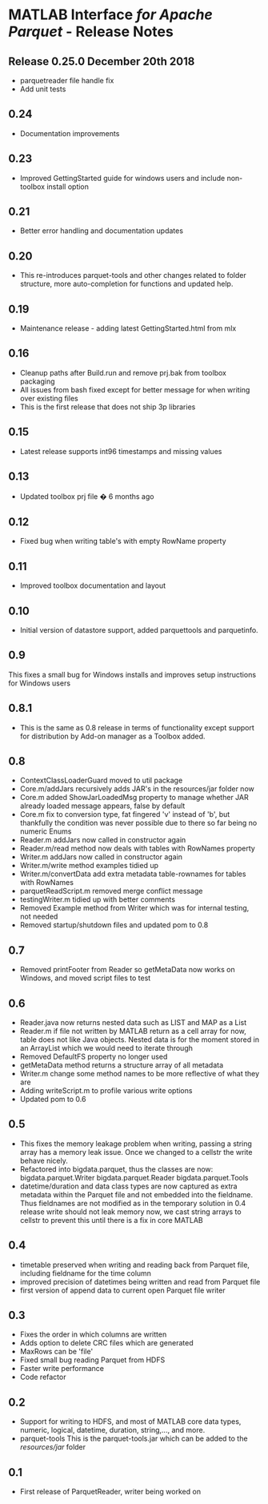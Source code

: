 #  MATLAB Interface *for Apache Parquet* - Release Notes

## Release 0.25.0 December 20th 2018
* parquetreader file handle fix
* Add unit tests

## 0.24
- Documentation improvements

## 0.23
- Improved GettingStarted guide for windows users and include non-toolbox install option

## 0.21
- Better error handling and documentation updates

## 0.20
- This re-introduces parquet-tools and other changes related to folder structure, more auto-completion for functions and updated help.

## 0.19
 - Maintenance release - adding latest GettingStarted.html from mlx

## 0.16
- Cleanup paths after Build.run and remove prj.bak from toolbox packaging
- All issues from bash fixed except for better message for when writing over existing files
- This is the first release that does not ship 3p libraries

## 0.15   
- Latest release supports int96 timestamps and  missing values

## 0.13
- Updated toolbox prj file � 6 months ago

## 0.12
- Fixed bug when writing table's with empty RowName property

## 0.11
- Improved toolbox documentation and layout

## 0.10
- Initial version of datastore support, added parquettools and parquetinfo.

## 0.9
This fixes a small bug for Windows installs and improves setup instructions
for Windows users

## 0.8.1
- This is the same as 0.8 release in terms of functionality except support for
distribution by Add-on manager as a Toolbox added.

## 0.8
- ContextClassLoaderGuard moved to util package
- Core.m/addJars recursively adds JAR's in the resources/jar folder now
- Core.m added ShowJarLoadedMsg property to manage whether JAR already loaded message appears, false by default
- Core.m fix to conversion type, fat fingered 'v' instead of 'b', but thankfully the condition was never possible due to there so far being no numeric Enums
- Reader.m addJars now called in constructor again
- Reader.m/read method now deals with tables with RowNames property
- Writer.m addJars now called in constructor again
- Writer.m/write method examples tidied up
- Writer.m/convertData add extra metadata table-rownames for tables with RowNames
- parquetReadScript.m removed merge conflict message
- testingWriter.m tidied up with better comments
- Removed Example method from Writer which was for internal testing, not needed
- Removed startup/shutdown files and updated pom to 0.8

## 0.7
- Removed printFooter from Reader so getMetaData now works on Windows, and moved
 script files to test

## 0.6
- Reader.java now returns nested data such as LIST and MAP as a List
- Reader.m if file not written by MATLAB return as a cell array for now, table
does not like Java objects. Nested data is for the moment stored in an
ArrayList which we would need to iterate through
- Removed DefaultFS property no longer used
- getMetaData method returns a structure array of all metadata
- Writer.m change some method names to be more reflective of what they are
- Adding writeScript.m to profile various write options
- Updated pom to 0.6

## 0.5
- This fixes the memory leakage problem when writing, passing a string array
has a memory leak issue. Once we changed to a cellstr the write behave nicely.
- Refactored into bigdata.parquet, thus the classes are now:
    bigdata.parquet.Writer
    bigdata.parquet.Reader
    bigdata.parquet.Tools
- datetime/duration and data class types are now captured as extra metadata
within the Parquet file and not embedded into the fieldname.
Thus fieldnames are not modified as in the temporary solution in 0.4 release
write should not leak memory now, we cast string arrays to cellstr to
prevent this until there is a fix in core MATLAB

## 0.4
- timetable preserved when writing and reading back from Parquet file,
including fieldname for the time column
- improved precision of datetimes being written and read from Parquet file
- first version of append data to current open Parquet file writer

## 0.3
- Fixes the order in which columns are written
- Adds option to delete CRC files which are generated
- MaxRows can be 'file'
- Fixed small bug reading Parquet from HDFS
- Faster write performance
- Code refactor

## 0.2  
- Support for writing to HDFS, and most of MATLAB core data types, numeric,
logical, datetime, duration, string,..., and more.
- parquet-tools  This is the parquet-tools.jar which can be added to the
*resources/jar* folder

## 0.1
- First release of ParquetReader, writer being worked on
